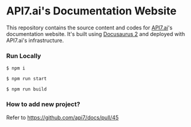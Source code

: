 # API7.ai's Documentation Website

This repository contains the source content and codes for [API7.ai](https://api7.ai/)'s documentation website. It's built using [Docusaurus 2](https://docusaurus.io/) and deployed with API7.ai's infrastructure.

### Run Locally

```
$ npm i

$ npm run start

$ npm run build
```

### How to add new project?

Refer to https://github.com/api7/docs/pull/45
